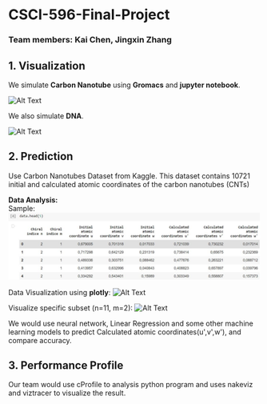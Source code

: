 # CSCI-596-Final-Project
### Team members: Kai Chen, Jingxin Zhang

## 1. Visualization
We simulate **Carbon Nanotube** using **Gromacs** and **jupyter notebook**.

![Alt Text](https://github.com/ChenK7166/CSCI-596-Final-Project/blob/main/cnt.gif)

We also simulate **DNA**.

![Alt Text](https://github.com/ChenK7166/CSCI-596-Final-Project/blob/main/dna.gif)


## 2. Prediction

Use Carbon Nanotubes Dataset from Kaggle.
This dataset contains 10721 initial and calculated atomic coordinates of the carbon nanotubes (CNTs)

**Data Analysis:**  
Sample:
![Alt Text](https://github.com/ChenK7166/CSCI-596-Final-Project/blob/main/cnt_sample.JPG)

Data Visualization using **plotly**:
![Alt Text](https://github.com/ChenK7166/CSCI-596-Final-Project/blob/main/data_vis_ex.gif)

Visualize specific subset (n=11, m=2):
![Alt Text](https://github.com/ChenK7166/CSCI-596-Final-Project/blob/main/data_vis_11_2_ex.gif)

We would use neural network, Linear Regression and some other machine learning models to predict Calculated atomic coordinates(u',v',w'), and compare accuracy.


## 3. Performance Profile

Our team would use cProfile to analysis python program and uses nakeviz and viztracer to visualize the result.

